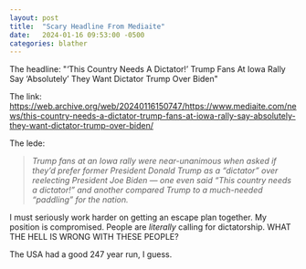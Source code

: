 ```yaml
---
layout: post
title:  "Scary Headline From Mediaite"
date:   2024-01-16 09:53:00 -0500
categories: blather
---
```

The headline: "‘This Country Needs A Dictator!’ Trump Fans At Iowa Rally Say ‘Absolutely’ They Want Dictator Trump Over Biden"

The link: <https://web.archive.org/web/20240116150747/https://www.mediaite.com/news/this-country-needs-a-dictator-trump-fans-at-iowa-rally-say-absolutely-they-want-dictator-trump-over-biden/>

The lede: 

>*Trump fans at an Iowa rally were near-unanimous when asked if they’d prefer former President Donald Trump as a “dictator” over reelecting President Joe Biden — one even said “This country needs a dictator!” and another compared Trump to a much-needed “paddling” for the nation.*  

I must seriously work harder on getting an escape plan together.  My position is compromised.  People are *literally* calling for dictatorship.  WHAT THE HELL IS WRONG WITH THESE PEOPLE?  

The USA had a good 247 year run, I guess.  
